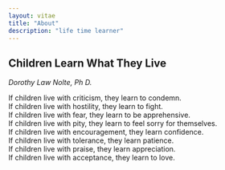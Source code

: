 ```yaml
---
layout: vitae 
title: "About"
description: "life time learner"
---
```



## Children Learn What They Live ##

*Dorothy Law Nolte, Ph D.*

If children live with criticism, they learn to condemn.<br>
If children live with hostility, they learn to fight.<br>
If children live with fear, they learn to be apprehensive.<br>
If children live with pity, they learn to feel sorry for themselves.<br>
If children live with encouragement, they learn confidence.<br>
If children live with tolerance, they learn patience.<br>
If children live with praise, they learn appreciation.<br>
If children live with acceptance, they learn to love.<br>
